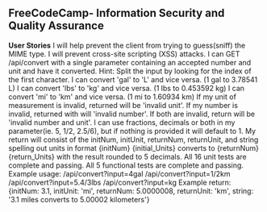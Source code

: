 **FreeCodeCamp**- Information Security and Quality Assurance
------

**User Stories**
I will help prevent the client from trying to guess(sniff) the MIME type.
I will prevent cross-site scripting (XSS) attacks.
I can GET /api/convert with a single parameter containing an accepted number and unit and have it converted.
Hint: Split the input by looking for the index of the first character.
I can convert 'gal' to 'L' and vice versa. (1 gal to 3.78541 L)
I can convert 'lbs' to 'kg' and vice versa. (1 lbs to 0.453592 kg)
I can convert 'mi' to 'km' and vice versa. (1 mi to 1.60934 km)
If my unit of measurement is invalid, returned will be 'invalid unit'.
If my number is invalid, returned with will 'invalid number'.
If both are invalid, return will be 'invalid number and unit'.
I can use fractions, decimals or both in my parameter(ie. 5, 1/2, 2.5/6), but if nothing is provided it will default to 1.
My return will consist of the initNum, initUnit, returnNum, returnUnit, and string spelling out units in format {initNum} {initial_Units} converts to {returnNum} {return_Units} with the result rounded to 5 decimals.
All 16 unit tests are complete and passing.
All 5 functional tests are complete and passing.
Example usage:
/api/convert?input=4gal
/api/convert?input=1/2km
/api/convert?input=5.4/3lbs
/api/convert?input=kg
Example return:
{initNum: 3.1, initUnit: 'mi', returnNum: 5.0000008, returnUnit: 'km', string: '3.1 miles converts to 5.00002 kilometers'}


